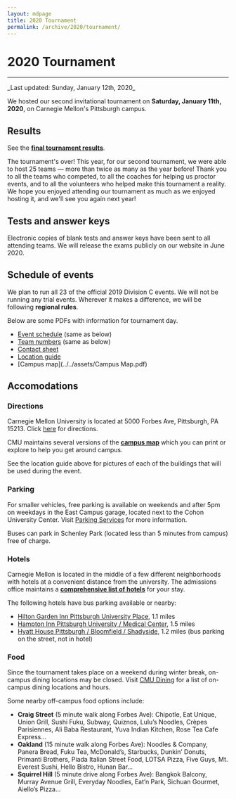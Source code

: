 ```yaml
---
layout: mdpage
title: 2020 Tournament
permalink: /archive/2020/tournament/
---
```


# 2020 Tournament
<hr>
_Last updated: Sunday, January 12th, 2020_

We hosted our second invitational tournament on
**Saturday, January 11th, 2020**, on Carnegie Mellon's Pittsburgh campus.

## Results

See the [**final tournament results**](../../assets/results_2020.pdf).

The tournament's over! This year, for our second tournament, we were able
to host 25 teams &mdash; more than twice as many as the year before!
Thank you to all the teams who competed, to all the coaches for helping us
proctor events, and to all the volunteers who helped make this tournament
a reality. We hope you enjoyed attending our tournament as much as we
enjoyed hosting it, and we'll see you again next year!

## Tests and answer keys

Electronic copies of blank tests and answer keys have been sent to all attending
teams. We will release the exams publicly on our website in June 2020.

## Schedule of events

We plan to run all 23 of the official 2019 Division C events.
We will not be running any trial events.
Wherever it makes a difference, we will be following **regional rules**.

Below are some PDFs with information for tournament day.

* [Event schedule](../../assets/event_schedule.pdf) (same as below)
* [Team numbers](../../assets/team_numbers.pdf) (same as below)
* [Contact sheet](../../assets/contact_sheet.pdf)
* [Location guide](../../assets/location_guide.pdf)
* [Campus map](../../assets/Campus Map.pdf)

## Accomodations

### Directions

Carnegie Mellon University is located at 5000 Forbes Ave, Pittsburgh, PA 15213. Click <a href="https://www.google.com/maps?saddr=My+Location&daddr=Carnegie+Mellon+University" target="_blank">here</a> for directions.

CMU maintains several versions of the
[**campus map**](https://www.cmu.edu/visit/maps-parking-transportation.html)
which you can print or explore to help you get around campus.

See the location guide above for pictures of each of the buildings that
will be used during the event.

### Parking

For smaller vehicles, free parking is available on weekends and after 5pm
on weekdays in the East Campus garage, located next to the
Cohon University Center.
Visit [Parking Services](https://www.cmu.edu/parking/about/) for more information.

Buses can park in Schenley Park (located less than 5 minutes from campus) free of charge.

### Hotels

Carnegie Mellon is located in the middle of a few different neighborhoods with hotels at a convenient distance from the university.
The admissions office maintains a
[**comprehensive list of hotels**](https://admission.enrollment.cmu.edu/pages/accommodations)
for your stay.

The following hotels have bus parking available or nearby:

* [Hilton Garden Inn Pittsburgh University Place](https://www.hilton.com/en/hotels/pitucgi-hilton-garden-inn-pittsburgh-university-place/), 1.1 miles
* [Hampton Inn Pittsburgh University / Medical Center](https://www.hilton.com/en/hotels/pitokhx-hampton-pittsburgh-university-medical-center/), 1.5 miles
* [Hyatt House Pittsburgh / Bloomfield / Shadyside](https://www.hyatt.com/en-US/hotel/pennsylvania/hyatt-house-pittsburgh-bloomfield-shadyside/pitxp), 1.2 miles (bus parking on the street, not in hotel)

### Food

Since the tournament takes place on a weekend during winter break, on-campus dining locations may be closed. Visit [CMU Dining](https://apps.studentaffairs.cmu.edu/dining/conceptinfo/?page=listConcepts) for a list of on-campus dining locations and hours.

Some nearby off-campus food options include:

- **Craig Street** (5 minute walk along Forbes Ave): Chipotle, Eat Unique, Union Grill, Sushi Fuku, Subway, Quiznos, Lulu&rsquo;s Noodles, Cr&egrave;pes Parisiennes, Ali Baba Restaurant, Yuva Indian Kitchen, Rose Tea Cafe Express...
- **Oakland** (15 minute walk along Forbes Ave): Noodles & Company, Panera Bread, Fuku Tea, McDonald&rsquo;s, Starbucks, Dunkin&rsquo; Donuts, Primanti Brothers, Piada Italian Street Food, LOTSA Pizza, Five Guys, Mt. Everest Sushi, Hello Bistro, Hunan Bar...
- **Squirrel Hill** (5 minute drive along Forbes Ave):  Bangkok Balcony, Murray Avenue Grill, Everyday Noodles, Eat&rsquo;n Park, Sichuan Gourmet, Aiello&rsquo;s Pizza...

